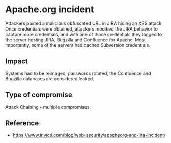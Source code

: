 <!-- cSpell:ignore reimaged -->

# Apache.org incident

Attackers posted a malicious obfuscated URL in JIRA hiding an XSS attack. Once
credentials were obtained, attackers modified the JIRA behavior to capture more
credentials, and with one of those credentials they logged to the server hosting
JIRA, Bugzilla and Confluence for Apache. Most importantly, some of the servers
had cached Subversion credentials.

## Impact

Systems had to be reimaged, passwords rotated, the Confluence and Bugzilla
databases are considered leaked.

## Type of compromise

Attack Chaining - multiple compromises.

## Reference

- https://www.invicti.com/blog/web-security/apacheorg-and-jira-incident/
